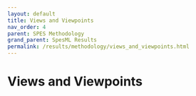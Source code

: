 ```yaml
---
layout: default
title: Views and Viewpoints
nav_order: 4
parent: SPES Methodology
grand_parent: SpesML Results
permalink: /results/methodology/views_and_viewpoints.html
---
```

# Views and Viewpoints

